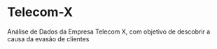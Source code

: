 # Telecom-X
Análise de Dados da Empresa Telecom X, com objetivo de descobrir a causa da evasão de clientes
